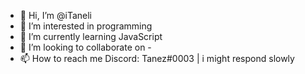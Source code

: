 - 👋 Hi, I’m @iTaneli
- 👀 I’m interested in programming
- 🌱 I’m currently learning JavaScript
- 💞️ I’m looking to collaborate on -
- 📫 How to reach me Discord: Tanez#0003 | i might respond slowly
